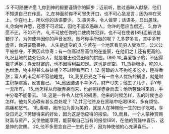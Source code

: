 .5 
不可随便许愿 
1_你到神的殿要谨慎你的脚步；近前听，胜过愚昧人献祭，他们不知道自己在作恶。 2_在神面前你不可冒失开口，也不可心急发言；因为神在天上，你在地上，所以你的话语要少。 
3_事务多，令人做梦；话语多，显出愚昧。 
4_你向神许愿，还愿不可迟延，因他不喜欢愚昧人，你许的愿应当偿还。 5_你许愿不还，不如不许。 6_不可放任你的口使肉体犯罪，也不可在使者(85)面前说是错许了。为何使神因你的声音发怒，败坏你手所做的呢？ 
7_多梦多言，其中多有虚空，你只要敬畏神。 
人生是虚空的 
8_你若在一个地区看见穷人受欺压，公义公平被掠夺，不要因此惊奇；有一位高过居高位的在鉴察，在他们之上还有更高的。 9_况且地的益处归众人，就是君王也受田地的供应。(86) 
10_喜爱银子的，不因得银子满足；喜爱财富的，也不因得利益知足。这也是虚空。 
11_货物增添，吃的人也增添，物主得甚么益处呢？不过眼看而已！ 
12_劳碌的人不拘吃多吃少，睡得香甜；富人的丰足却不容他睡觉。 
13_我见日光之下有一件令人忧伤的祸患，就是财主积存财富，反害自己。 14_他因遭遇不幸(87)，财产尽失；他生了儿子，手Y却一无所有。 15_他怎样从母胎赤身而来，也必照样赤身而去；他所劳碌得来的，手中分毫不能带去。 16_这是一件令人忧伤的祸患。他来的时候怎样，去的时候也必怎样。他为风劳碌有甚么益处呢？ 17_并且他终身在黑暗中吃喝(88)，多有烦恼、病痛和怒气。 
18_看哪，我所见为善为美的，就是人在神赐他一生的日子吃喝，享受日光之下劳碌得来的好处，因为这是他应得的报偿。 19_而且，一个人蒙神赏赐财富与资产，又使他能享用，能获取自己当有的报偿(89)，在他的劳碌中喜乐，这是神的赏赐。 20_他不多思念自己一生的日子，因为神使他的心充满喜乐。 
.